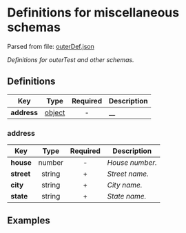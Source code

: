 # __Definitions for miscellaneous schemas__
Parsed from file: [outerDef.json](https://github.com/McCastles/JMC/blob/master/examples/outerDef.json)

_Definitions for outerTest and other schemas._
## __Definitions__

|Key|Type|Required|Description|
|-|:-:|:-:|-|
|__address__|[object](#address)|-|__|
### __address__

|Key|Type|Required|Description|
|-|:-:|:-:|-|
|__house__|number|-|_House number._|
|__street__|string|+|_Street name._|
|__city__|string|+|_City name._|
|__state__|string|+|_State name._|
## __Examples__
```
```